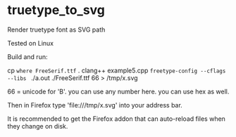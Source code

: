 truetype_to_svg
===============

Render truetype font as SVG path

Tested on Linux

Build and run:

cp `where FreeSerif.ttf` .
clang++ example5.cpp `freetype-config --cflags --libs `
./a.out ./FreeSerif.ttf 66 > /tmp/x.svg 

66 = unicode for 'B'. you can use any number here. you can use hex as well.

Then in Firefox type 'file:///tmp/x.svg' into your address bar. 

It is recommended to get the Firefox addon that can auto-reload files
when they change on disk. 

